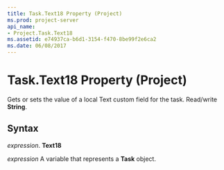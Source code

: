 ```yaml
---
title: Task.Text18 Property (Project)
ms.prod: project-server
api_name:
- Project.Task.Text18
ms.assetid: e74937ca-b6d1-3154-f470-8be99f2e6ca2
ms.date: 06/08/2017
---
```



# Task.Text18 Property (Project)

Gets or sets the value of a local Text custom field for the task. Read/write **String**.


## Syntax

 _expression_. **Text18**

 _expression_ A variable that represents a **Task** object.


